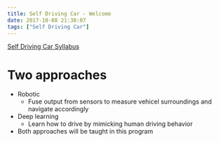 ```yaml
---
title: Self Driving Car - Welcome
date: 2017-10-08 21:38:07
tags: ["Self Driving Car"]
---
```


[Self Driving Car Syllabus](/2017/10/05/sdr-self-driving-car-syllabus)

# Two approaches
- Robotic
  - Fuse output from sensors to measure vehicel surroundings and navigate accordingly
- Deep learning
  - Learn how to drive by mimicking human driving behavior
- Both approaches will be taught in this program
